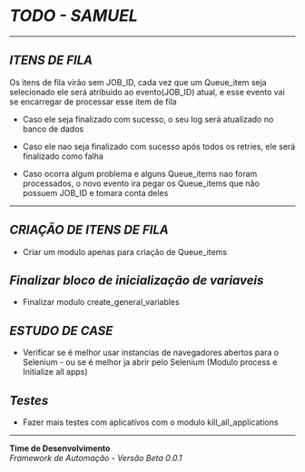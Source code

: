 # ***TODO - SAMUEL***

---

## ***ITENS DE FILA***  
Os itens de fila virão sem JOB_ID, cada vez que um Queue_item seja selecionado ele será atribuido ao evento(JOB_ID) atual, e esse evento vai se encarregar de processar esse item de fila

- Caso ele seja finalizado com sucesso, o seu log será atualizado no banco de dados

- Caso ele nao seja finalizado com sucesso após todos os retries, ele será finalizado como falha

- Caso ocorra algum problema e alguns Queue_items nao foram processados, o novo evento ira pegar os Queue_items que não possuem JOB_ID e tomara conta deles

---

## ***CRIAÇÃO DE ITENS DE FILA***  
- Criar um modulo apenas para criação de Queue_items

## ***Finalizar bloco de inicialização de variaveis***
- Finalizar modulo create_general_variables

## ***ESTUDO DE CASE***
- Verificar se é melhor usar instancias de navegadores abertos para o Selenium - ou se é melhor ja abrir pelo Selenium (Modulo process e Initialize all apps)

## ***Testes***
- Fazer mais testes com aplicativos com o modulo kill_all_applications
---
**Time de Desenvolvimento**  
*Framework de Automação - Versão Beta 0.0.1*  
